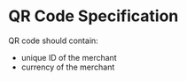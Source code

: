 # QR Code Specification

QR code should contain:

- unique ID of the merchant
- currency of the merchant
